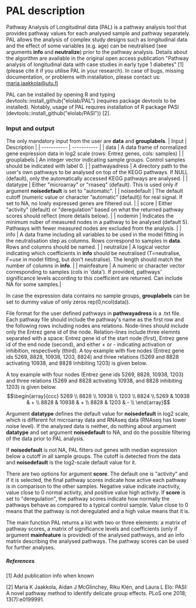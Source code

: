 # PAL description

Pathway Analysis of Longitudinal data (PAL) is a pathway analysis tool that provides pathway values for each analysed sample and pathway separately. PAL allows the analysis of complex study designs such as longitudinal data and the effect of some variables (e.g. age) can be neutralised (see arguments **info** and **neutralize**) prior to the pathway analysis. Details about the algorithm are available in the original open access publication "Pathway analysis of longitudinal data with case studies in early type 1 diabetes" [1] (please cite it if you utilise PAL in your research). In case of bugs, missing documentation, or problems with installation, please contact us: maria.jaakkola@utu.fi

PAL can be installed by opening R and typing devtools::install_github("elolab/PAL") (requires package devtools to be installed). Notably, usage of PAL requires installation of R package PASI (devtools::install_github("elolab/PASI")) [2].

### Input and output

The only mandatory input from the user are **data** and **grouplabels**.
| Input | Description |
| ----------- | ----------- |
| data | A data frame of normalized gene expression data in log2 scale (rows: Entrez genes, cols: samples) |
| grouplabels | An integer vector indicating sample groups. Control samples should be indicated with label 0. |
| pathwayadress | A directory path to the user's own pathways to be analysed on top of the KEGG pathways. If NULL (default), only the automatically accessed KEGG pathways are analysed. |
| datatype | Either "microarray" or "rnaseq" (default). This is used only if argument **noisedefault** is set to "automatic". |
| noisedefault | The default cutoff (numeric value or character ”automatic” (default)) for real signal. If set to NA, no lowly expressed genes are filtered out. |
| score | Either "activity" (default) or "deregulation" based on what the returned pathway scores should reflect (more details below). |
| nodemin | Indicates the minimum nuber of measured nodes in a pathway to be analysed (default 5). Pathways with fewer measured nodes are excluded from the analysis. |
| info | A data frame including all variables to be used in the model fitting in the neutralisation step as columns. Rows correspond to samples in **data**. Rows and columns should be named. |
| neutralize | A logical vector indicating which coefficients in **info** should be neutralised (T=neutralise, F=use in model fitting, but don't neutralise). The length should match the number of columns in **info**. |
| mainfeature | A numeric or character vector corresponding to samples (cols in 'data'). If provided, pathways' significance levels according to this coefficient are returned. Can include NA for some samples.|

In case the expression data contains no sample groups, **grouplabels** can be set to dummy value of only zeros rep(0,ncol(data)).

File format for the user defined pathways in **pathwayadress** is a .txt file. Each pathway file should include the pathway's name as the first row and the following rows including nodes ans relations. Node-lines should include only the Entrez gene id of the node. Relation-lines include three elemnts separated with a space: Entrez gene id of the start node (first), Entrez gene id of the end node (second), and either + or - indicating activation or inhibition, respectively (third). A toy example with five nodes (Entrez gene ids 5269, 8828, 10938, 1203, 8824) and three relations (5269 and 8828 activating 10938, and 8828 inhibiting 1203) is given below.

A toy example with four nodes (Entrez gene ids 5269, 8828, 10938, 1203) and three relations (5269 and 8828 activating 10938, and 8828 inhibiting 1203) is given below.
$$\begin{array}{ccc}
5269 \\
8828 \\
10938 \\
1203 \\
8824 \\
5269 & 10938 & + \\
8828 & 10938 & + \\
8828 & 1203 & - \\
\end{array}$$

Argument **datatype** defines the default value for **noisedefault** in log2 scale, which is different fot microarray data and RNAseq data (RNAseq has lower noise level). If the analysed data is neither, do nothing about argument **datatype** and set argument **noisedefault** to NA, and do the possible filtering of the data prior to PAL analysis.

If **noisedefault** is not NA, PAL filters out genes with median expression below a cutoff in all sample groups. The cutoff is detected from the data and **noisedefault** is the log2-scale default value for it.  

There are two options for argument **score**. The default one is "activity" and if it is selected, the final pathway scores indicate how active each pathway is in comparison to the other samples. Negative value indicate inactivity, value close to 0 normal activity, and positive value high activity. If **score** is set to "deregulation", the pathway scores indicate how normally the pathways behave as compared to a typical control sample. Value close to 0 means that the pathway is not deregulated and a high value means that it is.

The main function PAL returns a list with two or three elements: a matrix of pathway scores, a matrix of significance levels and coefficients (only if argument **mainfeature** is provided) of the analysed pathways, and an info matrix describing the analysed pathways. The pathway scores can be used for further analyses.


##### References

[1] Add publication info when known

[2] Maria K Jaakkola, Aidan J McGlinchey, Riku Klén, and Laura L Elo: PASI: A novel pathway method to identify delicate group effects. PLoS one 2018; 13(7):e0199991. 	